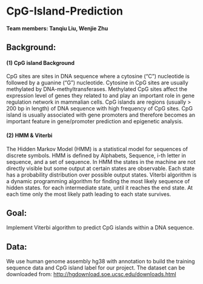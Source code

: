 # CpG-Island-Prediction

#### Team members: Tanqiu Liu, Wenjie Zhu

## Background: 
#### (1) CpG island Background
CpG sites are sites in DNA sequence where a cytosine (“C”) nucleotide is followed by a guanine (“G”) nucleotide. Cytosine in CpG sites are usually methylated by DNA-methyltransferases. Methylated CpG sites affect the expression level of genes they related to and play an important role in gene regulation network in mammalian cells. CpG islands are regions (usually > 200 bp in length) of DNA sequence with high frequency of CpG sites. CpG island is usually associated with gene promoters and therefore becomes an important feature in gene/promoter prediction and epigenetic analysis. 

#### (2) HMM & Viterbi
The Hidden Markov Model (HMM) is a statistical model for sequences of discrete symbols. HMM is defined by Alphabets, Sequence, i-th letter in sequence, and a set of sequence. In HMM the states in the machine are not directly visible but some output at certain states are observable. Each state has a probability distribution over possible output states.
Viterbi algorithm is a dynamic programming algorithm for finding the most likely sequence of hidden states. for each intermediate state, until it reaches the end state. At each time only the most likely path leading to each state survives.

## Goal:
Implement Viterbi algorithm to predict CpG islands within a DNA sequence. 

## Data: 
We use human genome assembly hg38 with annotation to build the training sequence data and CpG island label for our project. The dataset can be downloaded from:
http://hgdownload.soe.ucsc.edu/downloads.html   
